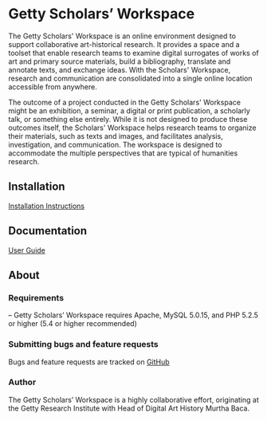 # Getty Scholars’ Workspace

The Getty Scholars' Workspace is an online environment designed to support collaborative art-historical research. It provides a space and a toolset that enable research teams to examine digital surrogates of works of art and primary source materials, build a bibliography, translate and annotate texts, and exchange ideas. With the Scholars' Workspace, research and communication are consolidated into a single online location accessible from anywhere. 

The outcome of a project conducted in the Getty Scholars' Workspace might be an exhibition, a seminar, a digital or print publication, a scholarly talk, or something else entirely. While it is not designed to produce these outcomes itself, the Scholars' Workspace helps research teams to organize their materials, such as texts and images, and facilitates analysis, investigation, and communication. The workspace is designed to accommodate the multiple perspectives that are typical of humanities research.

## Installation

[Installation Instructions](http://www.getty.edu/research/scholars/digital_art_history/getty_scholars_workspace/index.html)

## Documentation

[User Guide](http://www.getty.edu/research/scholars/digital_art_history/getty_scholars_workspace/index.html)

## About

### Requirements

– Getty Scholars’ Workspace requires Apache, MySQL 5.0.15, and PHP 5.2.5 or higher (5.4 or higher recommended)

### Submitting bugs and feature requests

Bugs and feature requests are tracked on [GitHub](https://github.com/GettyScholarsWorkspace/GettyScholarsWorkspace/issues)

### Author

The Getty Scholars’ Workspace is a highly collaborative effort, originating at the Getty Research Institute with Head of Digital Art History Murtha Baca. 

